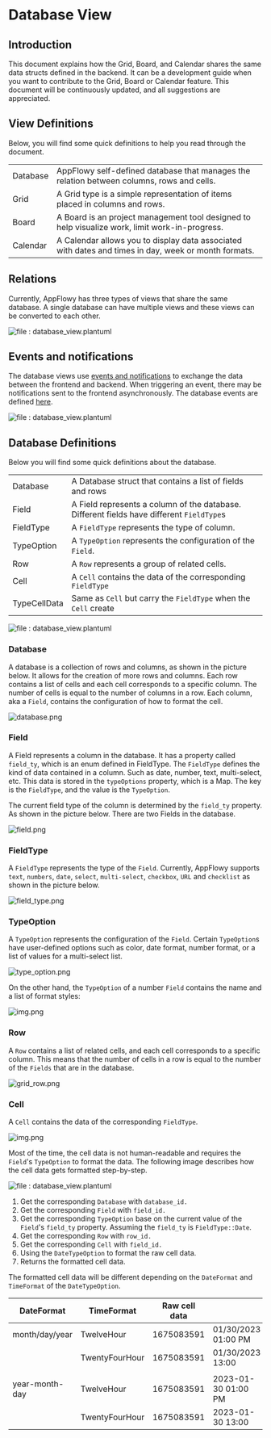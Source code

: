 # Database View

## Introduction

This document explains how the Grid, Board, and Calendar shares the same data structs defined in the backend. It can be a development guide when you want to contribute to the Grid, Board or Calendar feature. This document will be continuously updated, and all suggestions are appreciated.

## View Definitions

Below, you will find some quick definitions to help you read through the document.

|          |                                                                                                      |
| -------- | ---------------------------------------------------------------------------------------------------- |
| Database | AppFlowy self-defined database that manages the relation between columns, rows and cells.            |
| Grid     | A Grid type is a simple representation of items placed in columns and rows.                          |
| Board    | A Board is an project management tool designed to help visualize work, limit work-in-progress.       |
| Calendar | A Calendar allows you to display data associated with dates and times in day, week or month formats. |

## Relations

Currently, AppFlowy has three types of views that share the same database. A single database can have multiple views and these views can be converted to each other.

![file : database\_view.plantuml](../../../../../uml/output/database\_view.svg)

## Events and notifications

The database views use [events and notifications](https://appflowy.gitbook.io/docs/essential-documentation/contribute-to-appflowy/architecture/frontend/inter-process-communication) to exchange the data between the frontend and backend.
When triggering an event, there may be notifications sent to the frontend asynchronously. The database events are defined [here](https://appflowy.gitbook.io/docs/essential-documentation/contribute-to-appflowy/architecture/frontend/database-view/events).


![file : database\_view.plantuml](../../../../../uml/output/database\_view-Events\_\_\_Notifications.svg)

## Database Definitions

Below you will find some quick definitions about the database.

|              |                                                                                           |
| ------------ | ------------------------------------------------------------------------------------------|
| Database     | A Database struct that contains a list of fields and rows                                |
| Field        | A Field represents a column of the database. Different fields have different `FieldType`s |
| FieldType    | A `FieldType` represents the type of column.                                              |
| TypeOption   | A `TypeOption` represents the configuration of the `Field`.                               |
| Row          | A `Row` represents a group of related cells.                                              |
| Cell         | A `Cell` contains the data of the corresponding `FieldType`                               |
| TypeCellData | Same as `Cell` but carry the `FieldType` when the `Cell` create                           |

![file : database\_view.plantuml](../../../../../uml/output/database\_view\_classes-Database\_classes\_UML.svg)

### Database
A database is a collection of rows and columns, as shown in the picture below. It allows for the creation of more rows and columns.
Each row contains a list of cells and each cell corresponds to a specific column. The number of cells is equal to
the number of columns in a row. Each column, aka a `Field`, contains the configuration of how to format the cell.

![database.png](assets/database.png)

### Field

A Field represents a column in the database. It has a property called `field_ty`, which is an enum defined in FieldType.
The `FieldType` defines the kind of data contained in a column. Such as date, number, text, multi-select, etc. This data
is stored in the `typeOptions` property, which is a Map. The key is the `FieldType`, and the value is the `TypeOption`.


The current field type of the column is determined by the `field_ty` property. As shown in the picture below. There are two Fields in the database.

![field.png](assets/field.png)

### FieldType

A `FieldType` represents the type of the `Field`. Currently, AppFlowy supports `text`, `numbers`, `date`, `select`, `multi-select`, `checkbox`, `URL` and `checklist` as shown in the picture below.

![field\_type.png](assets/field\_type.png)

### TypeOption

A `TypeOption` represents the configuration of the `Field`. Certain `TypeOption`s have user-defined options such as color,
date format, number format, or a list of values for a multi-select list.


![type\_option.png](assets/type\_option.png)

On the other hand, the `TypeOption` of a number `Field` contains the name and a list of format styles:

![img.png](assets/number\_type\_option.png)

### Row

A `Row` contains a list of related cells, and each cell corresponds to a specific column. This means that the number of cells in a row is equal to the number of the `Fields` that are in the database.

![grid\_row.png](assets/grid\_row.png)

### Cell

A `Cell` contains the data of the corresponding `FieldType`.

![img.png](assets/cell.png)

Most of the time, the cell data is not human-readable and requires the `Field`'s `TypeOption` to format the data. The following image describes how the cell data gets formatted step-by-step.

![file : database\_view.plantuml](../../../../../uml/output/database\_view\_classes-Read\_Cell\_Sequence.svg)

1. Get the corresponding `Database` with `database_id.`
2. Get the corresponding `Field` with `field_id.`
3. Get the corresponding `TypeOption` base on the current value of the `Field`'s `field_ty` property. Assuming the `field_ty` is `FieldType::Date`.
4. Get the corresponding `Row` with `row_id.`
5. Get the corresponding `Cell` with `field_id.`
6. Using the `DateTypeOption` to format the raw cell data.
7. Returns the formatted cell data.

The formatted cell data will be different depending on the `DateFormat` and `TimeFormat` of the `DateTypeOption`.

| DateFormat     | TimeFormat     | Raw cell data |                     |
| -------------- | -------------- | ------------- | ------------------- |
| month/day/year | TwelveHour     | 1675083591    | 01/30/2023 01:00 PM |
|                | TwentyFourHour | 1675083591    | 01/30/2023 13:00    |
|                |                |               |                     |
| year-month-day | TwelveHour     | 1675083591    | 2023-01-30 01:00 PM |
|                | TwentyFourHour | 1675083591    | 2023-01-30 13:00    |
